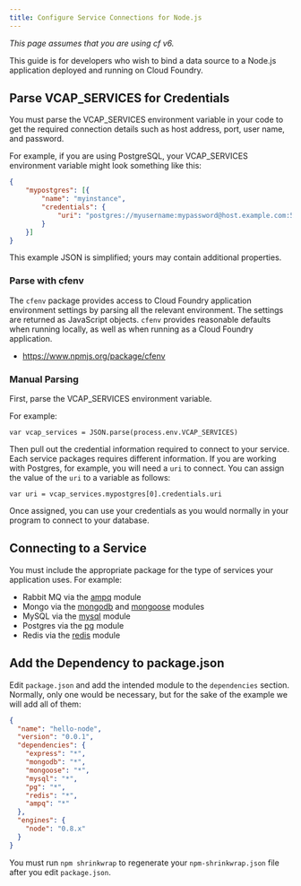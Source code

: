 ```yaml
---
title: Configure Service Connections for Node.js
---
```

_This page assumes that you are using cf v6._

This guide is for developers who wish to bind a data source to a Node.js
application deployed and running on Cloud Foundry.

## <a id='creds'></a>Parse VCAP_SERVICES for Credentials  ##

You must parse the VCAP_SERVICES environment variable in your code to get the
required connection details such as host address, port, user name, and
password.

For example, if you are using PostgreSQL, your VCAP_SERVICES environment
variable might look something like this:

~~~json
{
	"mypostgres": [{
		"name": "myinstance",
		"credentials": {
			"uri": "postgres://myusername:mypassword@host.example.com:5432/serviceinstance"
		}
	}]
}
~~~

This example JSON is simplified; yours may contain additional properties.

### <a id='cfenv'></a>Parse with cfenv ###

The `cfenv` package provides access to Cloud Foundry application environment
settings by parsing all the relevant environment.
The settings are returned as JavaScript objects.
`cfenv` provides reasonable defaults when running locally, as well as when
running as a Cloud Foundry application.

* https://www.npmjs.org/package/cfenv

### <a id='parse-manually'></a>Manual Parsing ###

First, parse the VCAP_SERVICES environment variable.

For example:

~~~
var vcap_services = JSON.parse(process.env.VCAP_SERVICES)
~~~

Then pull out the credential information required to connect to your service.
Each service packages requires different information.
If you are working with Postgres, for example, you will need a `uri` to
connect.
You can assign the value of the `uri` to a variable as follows:

~~~
var uri = vcap_services.mypostgres[0].credentials.uri
~~~

Once assigned, you can use your credentials as you would normally in your
program to connect to your database.

## <a id='Connecting'></a> Connecting to a Service ##

You must include the appropriate package for the type of services your
application uses. For example:

* Rabbit MQ via the [ampq](https://github.com/postwait/node-amqp) module
* Mongo via the [mongodb](http://mongodb.github.com/node-mongodb-native/) and
[mongoose](http://mongoosejs.com/) modules
* MySQL via the [mysql](https://github.com/felixge/node-mysql) module
* Postgres via the [pg](https://github.com/brianc/node-postgres) module
* Redis via the [redis](https://github.com/mranney/node_redis) module

## <a id='add'></a> Add the Dependency to package.json ##

Edit `package.json` and add the intended module to the `dependencies` section.
Normally, only one would be necessary, but for the sake of the example we will
add all of them:

~~~json
{
  "name": "hello-node",
  "version": "0.0.1",
  "dependencies": {
    "express": "*",
    "mongodb": "*",
    "mongoose": "*",
    "mysql": "*",
    "pg": "*",
    "redis": "*",
    "ampq": "*"
  },
  "engines": {
    "node": "0.8.x"
  }
}
~~~

You must run `npm shrinkwrap` to regenerate your `npm-shrinkwrap.json` file
after you edit `package.json`.